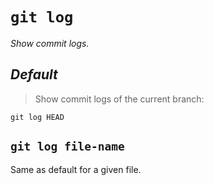 # `git log`

_Show commit logs._

## **_Default_**

 > Show commit logs of the current branch:

```git
git log HEAD
```

## `git log file-name`

Same as default for a given file.

